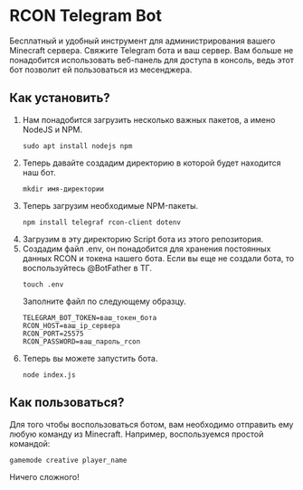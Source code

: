# RCON Telegram Bot
Бесплатный и удобный инструмент для администрирования вашего Minecraft сервера. Свяжите Telegram бота и ваш сервер. Вам больше не понадобится использовать веб-панель для доступа в консоль, ведь этот бот позволит ей пользоваться из месенджера.

## Как установить?
1. Нам понадобится загрузить несколько важных пакетов, а имено NodeJS и NPM.
   ```
   sudo apt install nodejs npm
   ```
2. Теперь давайте создадим директорию в которой будет находится наш бот.
   ```
   mkdir имя-директории
   ```
3. Теперь загрузим необходимые NPM-пакеты.
   ```
   npm install telegraf rcon-client dotenv
   ```
4. Загрузим в эту директорию Script бота из этого репозитория.
5. Создадим файл .env, он понадобится для хранения постоянных данных RCON и токена нашего бота. Если вы еще не создали бота, то воспользуйтесь @BotFather в ТГ.
   ```
   touch .env
   ```
   Заполните файл по следующему образцу.
   ```
   TELEGRAM_BOT_TOKEN=ваш_токен_бота
   RCON_HOST=ваш_ip_сервера
   RCON_PORT=25575
   RCON_PASSWORD=ваш_пароль_rcon
   ```
6. Теперь вы можете запустить бота.
   ```
   node index.js
   ```

## Как пользоваться?
Для того чтобы воспользоваться ботом, вам необходимо отправить ему любую команду из Minecraft. Например, воспользуемся простой командой:
```
gamemode creative player_name
```
Ничего сложного!
